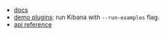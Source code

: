 - [docs](../../docs/state_sync)
- [demo plugins](../../../../../examples/state_containers_examples): run Kibana with `--run-examples` flag.
- [api reference](https://github.com/elastic/kibana/tree/master/src/plugins/utils/docs/state_sync)
